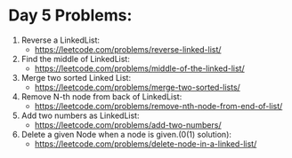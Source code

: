 # Day 5 Problems:

1. Reverse a LinkedList:
   - https://leetcode.com/problems/reverse-linked-list/
2. Find the middle of LinkedList:
   - https://leetcode.com/problems/middle-of-the-linked-list/
3. Merge two sorted Linked List:
   - https://leetcode.com/problems/merge-two-sorted-lists/
4. Remove N-th node from back of LinkedList:
   - https://leetcode.com/problems/remove-nth-node-from-end-of-list/
5. Add two numbers as LinkedList:
   - https://leetcode.com/problems/add-two-numbers/
6. Delete a given Node when a node is given.(0(1) solution):
   - https://leetcode.com/problems/delete-node-in-a-linked-list/